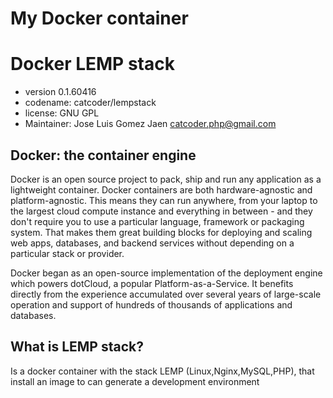 # My Docker container
# Docker LEMP stack
  - version 0.1.60416
  - codename: catcoder/lempstack
  - license: GNU GPL
  - Maintainer: Jose Luis Gomez Jaen <catcoder.php@gmail.com>

## Docker: the container engine
Docker is an open source project to pack, ship and run any application as a lightweight container.
Docker containers are both hardware-agnostic and platform-agnostic. This means they can run anywhere, from your laptop to the largest cloud compute instance and everything in between - and they don't require you to use a particular language, framework or packaging system. That makes them great building blocks for deploying and scaling web apps, databases, and backend services without depending on a particular stack or provider.

Docker began as an open-source implementation of the deployment engine which powers dotCloud, a popular Platform-as-a-Service. It benefits directly from the experience accumulated over several years of large-scale operation and support of hundreds of thousands of applications and databases.

## What is LEMP stack?
Is a docker container with the stack LEMP (Linux,Nginx,MySQL,PHP), that install an image to can generate a development environment
